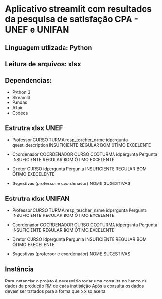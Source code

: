 # Aplicativo streamlit com resultados da pesquisa de satisfação CPA - UNEF e UNIFAN
## Linguagem utlizada: Python
## Leitura de arquivos: xlsx
## Dependencias:
- Python 3
- Streamlit
- Pandas
- Altair
- Codecs

## Estrutra xlsx UNEF
- Professor
    CURSO
    TURMA
    resp_teacher_name
    idpergunta
    quest_description
    INSUFICIENTE
    REGULAR
    BOM
    ÓTIMO
    EXCELENTE

- Coordenador
    COORDENADOR
    CURSO
    CODTURMA
    idpergunta
    Pergunta
    INSUFICIENTE
    REGULAR
    BOM
    ÓTIMO
    EXCELENTE

- Diretor
    CURSO
    idpergunta
    Pergunta
    INSUFICIENTE
    REGULAR
    BOM
    ÓTIMO
    EXECELENTE

- Sugestivas (professor e coordenador)
    NOME
    SUGESTIVAS

## Estrutra xlsx UNIFAN
- Professor
    CURSO
    TURMA
    resp_teacher_name
    idpergunta
    Pergunta
    INSUFICIENTE
    REGULAR
    BOM
    ÓTIMO
    EXCELENTE

- Coordenador
    COORDENADOR
    CURSO
    CODTURMA
    idpergunta
    Pergunta
    INSUFICIENTE
    REGULAR
    BOM
    ÓTIMO
    EXCELENTE

- Diretor
    CURSO
    idpergunta
    Pergunta
    INSUFICIENTE
    REGULAR
    BOM
    ÓTIMO
    EXECELENTE

- Sugestivas (professor e coordenador)
    NOME
    SUGESTIVAS

## Instância
Para instanciar o projeto é necessário rodar uma consulta no banco de dados da produção RM de cada instituição
Após a consulta os dados devem ser tratados para a forma que o xlsx aceita